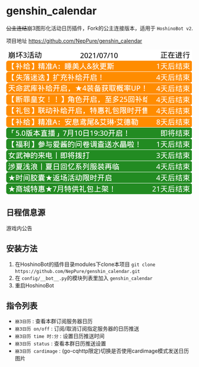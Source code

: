 # genshin_calendar

~~公主连结~~崩3图形化活动日历插件，Fork的公主连接版本，适用于 `HoshinoBot v2`.

项目地址 <https://github.com/NepPure/genshin_calendar>

![calendar](preview.gif)

## 日程信息源

游戏内公告

## 安装方法

1. 在HoshinoBot的插件目录modules下clone本项目 `git clone https://github.com/NepPure/genshin_calendar.git`
1. 在 `config/__bot__.py`的模块列表里加入 `genshin_calendar`
1. 重启HoshinoBot

## 指令列表

- `崩3日历` : 查看本群订阅服务器日历
- `崩3日历 on/off` : 订阅/取消订阅指定服务器的日历推送
- `崩3日历 time 时:分` : 设置日历推送时间
- `崩3日历 status` : 查看本群日历推送设置
- `崩3日历 cardimage` : (go-cqhttp限定)切换是否使用cardimage模式发送日历图片
